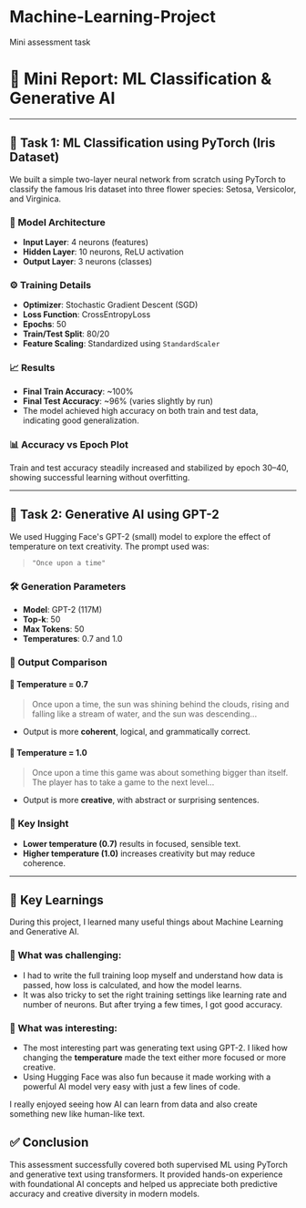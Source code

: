 # Machine-Learning-Project
Mini assessment task


# 📝 Mini Report: ML Classification & Generative AI

---

## 🧠 Task 1: ML Classification using PyTorch (Iris Dataset)

We built a simple two-layer neural network from scratch using PyTorch to classify the famous Iris dataset into three flower species: Setosa, Versicolor, and Virginica.

### 🔧 Model Architecture

- **Input Layer**: 4 neurons (features)
- **Hidden Layer**: 10 neurons, ReLU activation
- **Output Layer**: 3 neurons (classes)

### ⚙️ Training Details

- **Optimizer**: Stochastic Gradient Descent (SGD)
- **Loss Function**: CrossEntropyLoss
- **Epochs**: 50
- **Train/Test Split**: 80/20
- **Feature Scaling**: Standardized using `StandardScaler`

### 📈 Results

- **Final Train Accuracy**: ~100%
- **Final Test Accuracy**: ~96% (varies slightly by run)
- The model achieved high accuracy on both train and test data, indicating good generalization.

### 📊 Accuracy vs Epoch Plot

Train and test accuracy steadily increased and stabilized by epoch 30–40, showing successful learning without overfitting.

---

## 🤖 Task 2: Generative AI using GPT-2

We used Hugging Face's GPT-2 (small) model to explore the effect of temperature on text creativity. The prompt used was:

> `"Once upon a time"`

### 🛠 Generation Parameters

- **Model**: GPT-2 (117M)
- **Top-k**: 50
- **Max Tokens**: 50
- **Temperatures**: 0.7 and 1.0

### 📄 Output Comparison

#### 🔹 Temperature = 0.7

> Once upon a time, the sun was shining behind the clouds, rising and falling like a stream of water, and the sun was descending...

- Output is more **coherent**, logical, and grammatically correct.

#### 🔹 Temperature = 1.0

> Once upon a time this game was about something bigger than itself. The player has to take a game to the next level...

- Output is more **creative**, with abstract or surprising sentences.

### 🎯 Key Insight

- **Lower temperature (0.7)** results in focused, sensible text.
- **Higher temperature (1.0)** increases creativity but may reduce coherence.

---

## 🧠 Key Learnings

During this project, I learned many useful things about Machine Learning and Generative AI.

### 🔹 What was challenging:
- I had to write the full training loop myself and understand how data is passed, how loss is calculated, and how the model learns.
- It was also tricky to set the right training settings like learning rate and number of neurons. But after trying a few times, I got good accuracy.

### 🔹 What was interesting:
- The most interesting part was generating text using GPT-2. I liked how changing the **temperature** made the text either more focused or more creative.
- Using Hugging Face was also fun because it made working with a powerful AI model very easy with just a few lines of code.

I really enjoyed seeing how AI can learn from data and also create something new like human-like text.

## ✅ Conclusion

This assessment successfully covered both supervised ML using PyTorch and generative text using transformers. It provided hands-on experience with foundational AI concepts and helped us appreciate both predictive accuracy and creative diversity in modern models.

